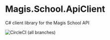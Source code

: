 # Magis.School.ApiClient
C# client library for the Magis School API

![CircleCI (all branches)](https://img.shields.io/circleci/project/github/MagisIT/Magis.School.ApiClient.svg)

